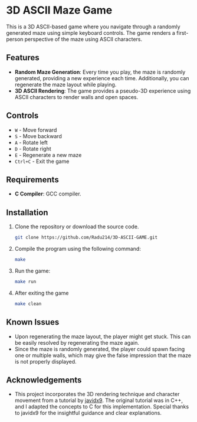 # 3D ASCII Maze Game

This is a 3D ASCII-based game where you navigate through a randomly generated maze using simple keyboard controls. The game renders a first-person perspective of the maze using ASCII characters.

## Features

- **Random Maze Generation**: Every time you play, the maze is randomly generated, providing a new experience each time. Additionally, you can regenerate the maze layout while playing.
- **3D ASCII Rendering**: The game provides a pseudo-3D experience using ASCII characters to render walls and open spaces.

## Controls

- `W` - Move forward
- `S` - Move backward
- `A` - Rotate left
- `D` - Rotate right
- `E` - Regenerate a new maze
- `Ctrl+C` - Exit the game

## Requirements

- **C Compiler**: GCC compiler.

## Installation

1. Clone the repository or download the source code.
    ```bash
    git clone https://github.com/Radu214/3D-ASCII-GAME.git
    ```
	
2. Compile the program using the following command:

    ```bash
    make
    ```

3. Run the game:

    ```bash
    make run 
    ```
4. After exiting the game
	 ```bash
    make clean 
    ```

## Known Issues

- Upon regenerating the maze layout, the player might get stuck. This can be easily resolved by regenerating the maze again.  
- Since the maze is randomly generated, the player could spawn facing one or multiple walls, which may give the false impression that the maze is not properly displayed.

## Acknowledgements 
- This project incorporates the 3D rendering technique and character movement from a tutorial by [javidx9](https://www.youtube.com/@javidx9). The original tutorial was in C++, and I adapted the concepts to C for this implementation. Special thanks to javidx9 for the insightful guidance and clear explanations.
